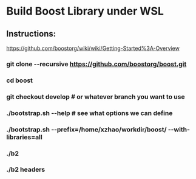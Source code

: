 # Build Boost Library under WSL

## Instructions:

https://github.com/boostorg/wiki/wiki/Getting-Started%3A-Overview

### git clone --recursive https://github.com/boostorg/boost.git
### cd boost
### git checkout develop # or whatever branch you want to use
### ./bootstrap.sh --help # see what options we can define

### ./bootstrap.sh --prefix=/home/xzhao/workdir/boost/ --with-libraries=all
### ./b2
### ./b2 headers


